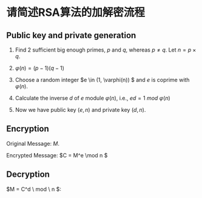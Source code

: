# 请简述RSA算法的加解密流程

## Public key and private generation

1. Find 2 sufficient big enough primes, $p$ and $q$, whereas $p \neq q$. Let $n = p \times q$.

1. $\varphi(n) = (p-1)(q-1)$
1. Choose a random integer $e \in (1, \varphi(n)) $ and $e$ is coprime with $\varphi(n)$.
1. Calculate the inverse $d$ of $e$ module $\varphi(n)$, i.e., $ed = 1 \  mod \ \varphi(n)$
1. Now we have public key $(e, n)$ and private key $(d, n)$.

## Encryption

Original Message: $M$.

Encrypted Message: $C = M^e \mod n $

## Decryption

$M = C^d \ mod \ n $: